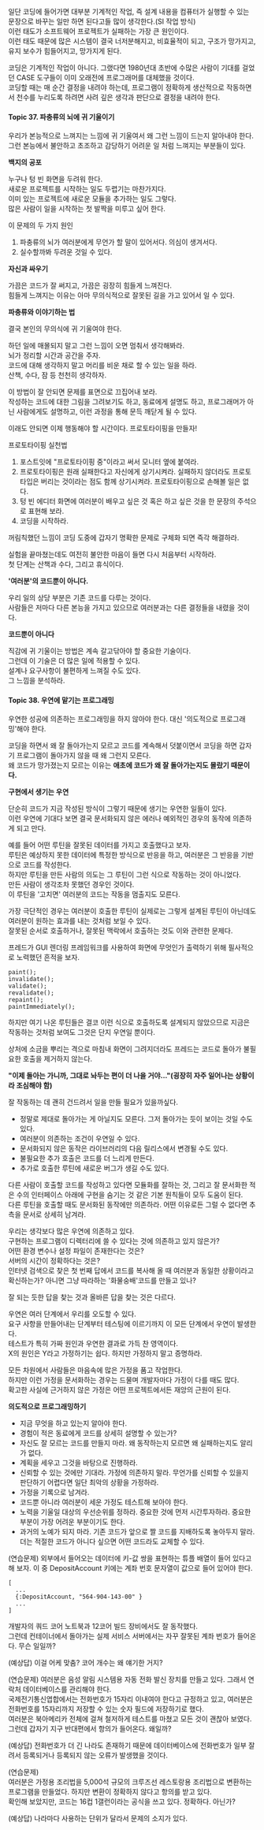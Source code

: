 일단 코딩에 들어가면 대부분 기계적인 작업, 즉 설계 내용을 컴퓨터가 실행할 수 있는 문장으로 바꾸는 일만 하면 된다고들 많이 생각한다.(SI 작업 방식)  
이런 태도가 소프트웨어 프로젝트가 실패하는 가장 큰 원인이다.  
이런 태도 때문에 많은 시스템이 결국 너저분해지고, 비효율적이 되고, 구조가 망가지고, 유지 보수가 힘들어지고, 망가지게 된다.  

코딩은 기계적인 작업이 아니다. 그랬다면 1980년대 초반에 수많은 사람이 기대를 걸었던 CASE 도구들이 이미 오래전에 프로그래머를 대체했을 것이다.  
코딩할 때는 매 순간 결정을 내려야 하는데, 프로그램이 정확하게 생산적으로 작동하면서 천수를 누리도록 하려면 사려 깊은 생각과 판단으로 결정을 내려야 한다.  

#### Topic 37. 파충류의 뇌에 귀 기울이기

우리가 본능적으로 느껴지는 느낌에 귀 기울여서 왜 그런 느낌이 드는지 알아내야 한다. 그런 본능에서 불안하고 초조하고 감당하기 어려운 일 처럼 느껴지는 부분들이 있다.  

**백지의 공포**

누구나 텅 빈 화면을 두려워 한다.  
새로운 프로젝트를 시작하는 일도 두렵기는 마찬가지다.  
이미 있는 프로젝트에 새로운 모듈을 추가하는 일도 그렇다.  
많은 사람이 일을 시작하는 첫 발짝을 미루고 싶어 한다.  

이 문제의 두 가지 원인
1. 파충류의 뇌가 여러분에게 무언가 할 말이 있어서다. 의심이 생겨서다.
2. 실수할까봐 두려운 것일 수 있다.

**자신과 싸우기**

가끔은 코드가 잘 써지고, 가끔은 굉장히 힘들게 느껴진다.  
힘들게 느껴지는 이유는 아마 무의식적으로 잘못된 길을 가고 있어서 일 수 있다.  

**파충류와 이야기하는 법**

결국 본인의 무의식에 귀 기울여야 한다.

하던 일에 매몰되지 말고 그런 느낌이 오면 멈춰서 생각해봐라.  
뇌가 정리할 시간과 공간을 주자.  
코드에 대해 생각하지 말고 머리를 비운 채로 할 수 있는 일을 하라.  
산책, 수다, 잠 등 천천히 생각하자.  

이 방법이 잘 안되면 문제를 표면으로 끄집어내 보라.  
작성하는 코드에 대한 그림을 그려보기도 하고, 동료에게 설명도 하고, 프로그래머가 아닌 사람에게도 설명하고, 이런 과정을 통해 문득 깨닫게 될 수 있다.  

이래도 안되면 이제 행동해야 할 시간이다. 프로토타이핑을 만들자!

프로토타이핑 실천법
1. 포스트잇에 "프로토타이핑 중"이라고 써서 모니터 옆에 붙여라.
2. 프로토타이핑은 원래 실패한다고 자신에게 상기시켜라. 실패하지 않더라도 프로토타입은 버리는 것이라는 점도 함께 상기시켜라. 프로토타이핑으로 손해볼 일은 없다.
3. 텅 빈 에디터 화면에 여러분이 배우고 싶은 것 혹은 하고 싶은 것을 한 문장의 주석으로 표현해 보라.
4. 코딩을 시작하라.

꺼림칙했던 느낌이 코딩 도중에 갑자기 명확한 문제로 구체화 되면 즉각 해결하라.  

실험을 끝마쳤는데도 여전히 불안한 마음이 들면 다시 처음부터 시작하라.  
첫 단계는 산책과 수다, 그리고 휴식이다.  

**'여러분'의 코드뿐이 아니다.**

우리 일의 상당 부분은 기존 코드를 다루는 것이다.  
사람들은 저마다 다른 본능을 가지고 있으므로 여러분과는 다른 결정들을 내렸을 것이다.  

**코드뿐이 아니다**

직감에 귀 기울이는 방법은 계속 갈고닦아야 할 중요한 기술이다.  
그런데 이 기술은 더 많은 일에 적용할 수 있다.  
설계나 요구사항이 불편하게 느껴질 수도 있다.  
그 느낌을 분석하라.  

#### Topic 38. 우연에 맡기는 프로그래밍

우연한 성공에 의존하는 프로그래밍을 하지 않아야 한다. 대신 '의도적으로 프로그래밍'해야 한다.

코딩을 하면서 왜 잘 돌아가는지 모르고 코드를 계속해서 덧붙이면서 코딩을 하면 갑자기 프로그램이 돌아가지 않을 때 왜 그런지 모른다.  
왜 코드가 망가졌는지 모르는 이유는 **애초에 코드가 왜 잘 돌아가는지도 몰랐기 때문이다.**

**구현에서 생기는 우연**

단순히 코드가 지금 작성된 방식이 그렇기 때문에 생기는 우연한 일들이 있다.  
이런 우연에 기대다 보면 결국 문서화되지 않은 에러나 예외적인 경우의 동작에 의존하게 되고 만다.  

예를 들어 어떤 루틴을 잘못된 데이터를 가지고 호출했다고 보자.  
루틴은 예상하지 못한 데이터에 특정한 방식으로 반응을 하고, 여러분은 그 반응을 기반으로 코드를 작성한다.  
하지만 루틴을 만든 사람의 의도는 그 루틴이 그런 식으로 작동하는 것이 아니었다.  
만든 사람이 생각조차 못했던 경우인 것이다.  
이 루틴을 '고치면' 여러분의 코드는 작동을 멈출지도 모른다.  

가장 극단적인 경우는 여러분이 호출한 루틴이 실제로는 그렇게 설계된 루틴이 아닌데도 여러분이 원하는 효과를 내는 것처럼 보일 수 있다.  
잘못된 순서로 호출하거나, 잘못된 맥락에서 호출하는 것도 이와 관련한 문제다.  

프레드가 GUI 렌더링 프레임워크를 사용하여 화면에 무엇인가 출력하기 위해 필사적으로 노력했던 흔적을 보자.  

```
paint();
invalidate();
validate();
revalidate();
repaint();
paintImmediately();
```

하지만 여기 나온 루틴들은 결코 이런 식으로 호출하도록 설계되지 않았으므로 지금은 작동하는 것처럼 보여도 그것은 단지 우연일 뿐이다.  

상처에 소금을 뿌리는 격으로 마침내 화면이 그려지더라도 프레드는 코드로 돌아가 불필요한 호출을 제거하지 않는다.

**"이제 돌아는 가니까, 그대로 놔두는 편이 더 나을 거야..."(굉장히 자주 일어나는 상황이라 조심해야 함)**

잘 작동하는 데 괜히 건드려서 일을 만들 필요가 있을까싶다.

- 정말로 제대로 돌아가는 게 아닐지도 모른다. 그저 돌아가는 듯이 보이는 것일 수도 있다.
- 여러분이 의존하는 조건이 우연일 수 있다.
- 문서화되지 않은 동작은 라이브러리의 다음 릴리스에서 변경될 수도 있다.
- 불필요한 추가 호출은 코드를 더 느리게 만든다.
- 추가로 호출한 루틴에 새로운 버그가 생길 수도 있다.

다른 사람이 호출할 코드를 작성하고 있다면 모듈화를 잘하는 것, 그리고 잘 문서화한 적은 수의 인터페이스 아래에 구현을 숨기는 것 같은 기본 원칙들이 모두 도움이 된다.  
다른 루틴을 호출할 때도 문서화된 동작에만 의존하라. 어떤 이유로든 그럴 수 없다면 추측을 문서로 상세히 남겨라.  

우리는 생각보다 많은 우연에 의존하고 있다.  
구현하는 프로그램이 디렉터리에 쓸 수 있다는 것에 의존하고 있지 않은가?  
어떤 환경 변수나 설정 파일이 존재한다는 것은?  
서버의 시간이 정확하다는 것은?  
인터넷 검색으로 찾은 첫 번째 답에서 코드를 복사해 올 때 여러분과 동일한 상황이라고 확신하는가? 아니면 그냥 따라하는 '화물숭배'코드를 만들고 있나?  

잘 되는 듯한 답을 찾는 것과 올바른 답을 찾는 것은 다르다.  

우연은 여러 단계에서 우리를 오도할 수 있다.  
요구 사항을 만들어내는 단계부터 테스팅에 이르기까지 이 모든 단계에서 우연이 발생한다.  
테스트가 특히 가짜 원인과 우연한 결과로 가득 찬 영역이다.  
X의 원인은 Y라고 가정하기는 쉽다. 하지만 가정하지 말고 증명하라.  

모든 차원에서 사람들은 마음속에 많은 가정을 품고 작업한다.  
하지만 이런 가정을 문서화하는 경우는 드물며 개발자마다 가정이 다를 때도 많다.  
확고한 사실에 근거하지 않은 가정은 어떤 프로젝트에서든 재앙의 근원이 된다.  

**의도적으로 프로그래밍하기**

- 지금 무엇을 하고 있는지 알아야 한다.
- 경험이 적은 동료에게 코드를 상세히 설명할 수 있는가?
- 자신도 잘 모르는 코드를 만들지 마라. 왜 동작하는지 모르면 왜 실패하는지도 알리가 없다.
- 계획을 세우고 그것을 바탕으로 진행하라.
- 신뢰할 수 있는 것에만 기대라. 가정에 의존하지 말라. 무언가를 신뢰할 수 있을지 판단하기 어렵다면 일단 최악의 상황을 가정하라.
- 가정을 기록으로 남겨라.
- 코드뿐 아니라 여러분이 세운 가정도 테스트해 보아야 한다.
- 노력을 기울일 대상의 우선순위를 정하라. 중요한 것에 먼저 시간투자하라. 중요한 부분이 가장 어려운 부분이기도 한다.
- 과거의 노예가 되지 마라. 기존 코드가 앞으로 짤 코드를 지배하도록 놓아두지 말라. 더는 적절한 코드가 아니다 싶으면 어떤 코드라도 교체할 수 있다.

(연습문제)
외부에서 들어오는 데이터에 키-값 쌍을 표현하는 튜플 배열이 들어 있다고 해 보자. 이 중 DepositAccount 키에는 계좌 번호 문자열이 값으로 들어 있어야 한다.

```
[
  ...
  {:DepositAccount, "564-904-143-00" }
  ...
]
```

개발자의 쿼드 코어 노트북과 12코어 빌드 장비에서도 잘 동작했다.  
그런데 컨테이너에서 돌아가는 실제 서비스 서버에서는 자꾸 잘못된 계좌 번호가 들어온다. 무슨 일일까?

(예상답)
이걸 어케 맞춤? 코어 개수는 왜 얘기한 거지? 


(연습문제)
여러분은 음성 알림 시스템용 자동 전화 발신 장치를 만들고 있다. 그래서 연락처 데이터베이스를 관리해야 한다.  
국제전기통신엽합에서는 전화번호가 15자리 이내여야 한다고 규정하고 있고, 여러분은 전화번호를 15자리까지 저장할 수 있는 숫자 필드에 저장하기로 했다.  
여러분은 북아메리카 전체에 걸쳐 철저하게 테스트를 마쳤고 모든 것이 괜찮아 보였다.  
그런데 갑자기 지구 반대편에서 항의가 들어온다. 왜일까?  

(예상답)
전화번호가 더 긴 나라도 존재하기 때문에 데이터베이스에 전화번호가 일부 잘려서 등록되거나 등록되지 않는 오류가 발생했을 것이다.

(연습문제)  
여러분은 가정용 조리법을 5,000석 규모의 크루즈선 레스토랑용 조리법으로 변환하는 프로그램을 만들었다. 하지만 변환이 정확하지 않다고 항의를 받고 있다.  
확인해 보았지만, 코드는 16컵 1갤런이라는 공식을 쓰고 있다. 정확하다. 아닌가?  

(예상답)
나라마다 사용하는 단위가 달라서 문제의 소지가 있다.
